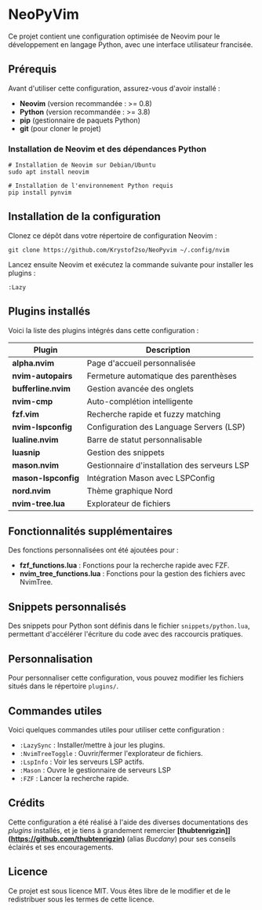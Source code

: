 # NeoPyVim

Ce projet contient une configuration optimisée de Neovim pour le développement en langage Python, avec une interface utilisateur francisée.

## Prérequis

Avant d'utiliser cette configuration, assurez-vous d'avoir installé :

- **Neovim** (version recommandée : >= 0.8)
- **Python** (version recommandée : >= 3.8)
- **pip** (gestionnaire de paquets Python)
- **git** (pour cloner le projet)

### Installation de Neovim et des dépendances Python

```shell
# Installation de Neovim sur Debian/Ubuntu
sudo apt install neovim

# Installation de l'environnement Python requis
pip install pynvim
```

## Installation de la configuration

Clonez ce dépôt dans votre répertoire de configuration Neovim :

```shell
git clone https://github.com/Krystof2so/NeoPyvim ~/.config/nvim
```

Lancez ensuite Neovim et exécutez la commande suivante pour installer les plugins :

```vim
:Lazy
```

## Plugins installés

Voici la liste des plugins intégrés dans cette configuration :

| Plugin               | Description                                      |
|----------------------|--------------------------------------------------|
| **alpha.nvim**       | Page d'accueil personnalisée                     |
| **nvim-autopairs**   | Fermeture automatique des parenthèses            |
| **bufferline.nvim**  | Gestion avancée des onglets                      |
| **nvim-cmp**         | Auto-complétion intelligente                     |
| **fzf.vim**          | Recherche rapide et fuzzy matching               |
| **nvim-lspconfig**   | Configuration des Language Servers (LSP)         |
| **lualine.nvim**     | Barre de statut personnalisable                  |
| **luasnip**          | Gestion des snippets                             |
| **mason.nvim**       | Gestionnaire d'installation des serveurs LSP     |
| **mason-lspconfig**  | Intégration Mason avec LSPConfig                 |
| **nord.nvim**        | Thème graphique Nord                             |
| **nvim-tree.lua**    | Explorateur de fichiers                          |

## Fonctionnalités supplémentaires

Des fonctions personnalisées ont été ajoutées pour :

- **fzf_functions.lua** : Fonctions pour la recherche rapide avec FZF.
- **nvim_tree_functions.lua** : Fonctions pour la gestion des fichiers avec NvimTree.

## Snippets personnalisés

Des snippets pour Python sont définis dans le fichier `snippets/python.lua`, permettant d'accélérer l'écriture du code avec des raccourcis pratiques.

## Personnalisation

Pour personnaliser cette configuration, vous pouvez modifier les fichiers situés dans le répertoire `plugins/`.

## Commandes utiles

Voici quelques commandes utiles pour utiliser cette configuration :

- `:LazySync` : Installer/mettre à jour les plugins.
- `:NvimTreeToggle` : Ouvrir/fermer l'explorateur de fichiers.
- `:LspInfo` : Voir les serveurs LSP actifs.
- `:Mason` : Ouvre le gestionnaire de serveurs LSP
- `:FZF` : Lancer la recherche rapide.

## Crédits

Cette configuration a été réalisé à l'aide des diverses documentations des *plugins* installés, et je tiens à grandement remercier **[thubtenrigzin]](https://github.com/thubtenrigzin)** (alias *Bucdany*) pour ses conseils éclairés et ses encouragements.

## Licence

Ce projet est sous licence MIT. Vous êtes libre de le modifier et de le redistribuer sous les termes de cette licence.


